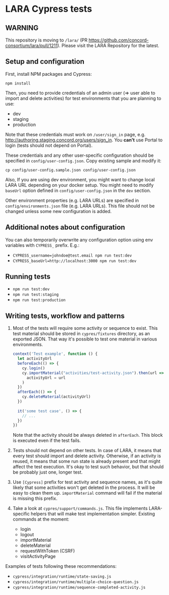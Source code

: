 # LARA Cypress tests

## WARNING
This repository is moving to `/lara/` (PR https://github.com/concord-consortium/lara/pull/1211). Please visit the LARA Repository for the latest.

## Setup and configuration

First, install NPM packages and Cypress:

```
npm install
```

Then, you need to provide credentials of an admin user (=> user able to import and delete activities) for 
test environments that you are planning to use:

 - dev
 - staging
 - production
 
Note that these credentials must work on `/user/sign_in` page, e.g. http://authoring.staging.concord.org/users/sign_in. 
You **can't** use Portal to login (tests should not depend on Portal).

These credentials and any other user-specific configuration should be specified in `config/user-config.json`. 
Copy existing sample and modify it:

```
cp config/user-config.sample.json config/user-config.json
```

Also, If you are using dev environment, you might want to change local LARA URL depending on your docker 
setup. You might need to modify `baseUrl` option defined in `config/user-config.json` in the `dev` section.

Other environment properties (e.g. LARA URLs) are specified in `config/environments.json` file (e.g. LARA URLs).
This file should not be changed unless some new configuration is added. 

## Additional notes about configuration

You can also temporarily overwrite any configuration option using env variables with `CYPRESS_` prefix. E.g.:

- `CYPRESS_username=johndoe@test.email npm run test:dev`
- `CYPRESS_baseUrl=http://localhost:3000 npm run test:dev`

## Running tests

- `npm run test:dev`
- `npm run test:staging`
- `npm run test:production`

## Writing tests, workflow and patterns

1. Most of the tests will require some activity or sequence to exist. This test material should be stored in 
`cypres/fixtures` directory, as an exported JSON. That way it's possible to test one material in various environments.

    ```javascript
    context('Test example', function () {
      let activityUrl
      beforeEach(() => {
        cy.login()
        cy.importMaterial("activities/test-activity.json").then(url =>
          activityUrl = url
        )
      })
      afterEach(() => {
        cy.deleteMaterial(activityUrl)
      })
      
      it('some test case', () => {
        // ...
      })
    })
    ``` 

    Note that the activity should be always deleted in `afterEach`. This block is executed even 
    if the test fails.

2. Tests should not depend on other tests. In case of LARA, it means that every test should import and delete activity.
 Otherwise, if an activity is reused, it means that some run state is already present and that might affect the test
 execution. It's okay to test such behavior, but that should be probably just one, longer test. 

3. Use `[Cypress]` prefix for test activity and sequence names, as it's quite likely that some activities
won't get deleted in the process. It will be easy to clean them up. `importMaterial` command will fail if the material
is missing this prefix.

4. Take a look at `cypres/support/commands.js`. This file implements LARA-specific helpers that will make test 
implementation simpler. Existing commands at the moment:

    - login
    - logout
    - importMaterial
    - deleteMaterial
    - requestWithToken (CSRF)
    - visitActivityPage

Examples of tests following these recommendations:
- `cypress/integration/runtime/state-saving.js`
- `cypress/integration/runtime/multiple-choice-question.js`
- `cypress/integration/runtime/sequence-completed-activity.js`

